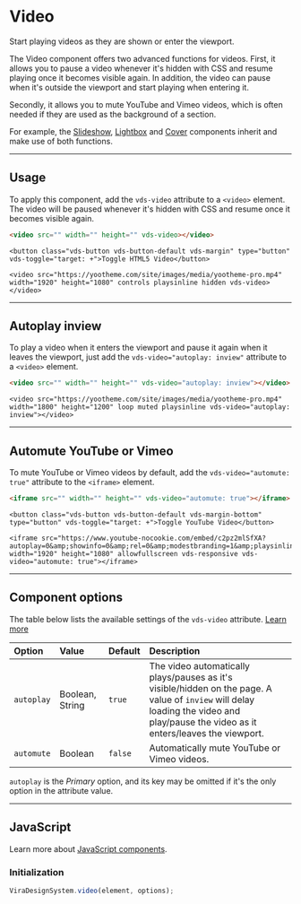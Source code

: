 # Video

<p class="vds-text-lead">Start playing videos as they are shown or enter the viewport.</p>

The Video component offers two advanced functions for videos. First, it allows you to pause a video whenever it's hidden with CSS and resume playing once it becomes visible again. In addition, the video can pause when it's outside the viewport and start playing when entering it.

Secondly, it allows you to mute YouTube and Vimeo videos, which is often needed if they are used as the background of a section.

For example, the [Slideshow](slideshow.md#videos), [Lightbox](lightbox.md#content-sources) and [Cover](cover.md#video) components inherit and make use of both functions.

***

## Usage

To apply this component, add the `vds-video` attribute to a `<video>` element. The video will be paused whenever it's hidden with CSS and resume once it becomes visible again.

```html
<video src="" width="" height="" vds-video></video>
```

```example
<button class="vds-button vds-button-default vds-margin" type="button" vds-toggle="target: +">Toggle HTML5 Video</button>

<video src="https://yootheme.com/site/images/media/yootheme-pro.mp4" width="1920" height="1080" controls playsinline hidden vds-video></video>
```

***

## Autoplay inview

To play a video when it enters the viewport and pause it again when it leaves the viewport, just add the `vds-video="autoplay: inview"` attribute to a `<video>` element.

```html
<video src="" width="" height="" vds-video="autoplay: inview"></video>
```

```example
<video src="https://yootheme.com/site/images/media/yootheme-pro.mp4" width="1800" height="1200" loop muted playsinline vds-video="autoplay: inview"></video>
```

***

## Automute YouTube or Vimeo

To mute YouTube or Vimeo videos by default, add the `vds-video="automute: true"` attribute to the `<iframe>` element.

```html
<iframe src="" width="" height="" vds-video="automute: true"></iframe>
```

```example
<button class="vds-button vds-button-default vds-margin-bottom" type="button" vds-toggle="target: +">Toggle YouTube Video</button>

<iframe src="https://www.youtube-nocookie.com/embed/c2pz2mlSfXA?autoplay=0&amp;showinfo=0&amp;rel=0&amp;modestbranding=1&amp;playsinline=1" width="1920" height="1080" allowfullscreen vds-responsive vds-video="automute: true"></iframe>
```

***

## Component options

The table below lists the available settings of the `vds-video` attribute. [Learn more](javascript.md#component-configuration)

| Option     | Value           | Default | Description                                                                                                                                                                          |
|:-----------|:----------------|:--------|:-------------------------------------------------------------------------------------------------------------------------------------------------------------------------------------|
| `autoplay` | Boolean, String | `true`  | The video automatically plays/pauses as it's visible/hidden on the page. A value of `inview` will delay loading the video and play/pause the video as it enters/leaves the viewport. |
| `automute` | Boolean         | `false` | Automatically mute YouTube or Vimeo videos.                                                                                                                                          |

`autoplay` is the _Primary_ option, and its key may be omitted if it's the only option in the attribute value.

***

## JavaScript

Learn more about [JavaScript components](javascript.md#programmatic-use).

### Initialization

```js
ViraDesignSystem.video(element, options);
```
